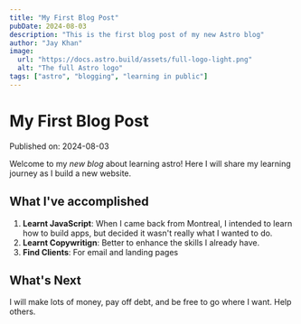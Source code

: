 ```yaml
---
title: "My First Blog Post"
pubDate: 2024-08-03
description: "This is the first blog post of my new Astro blog"
author: "Jay Khan"
image:
  url: "https://docs.astro.build/assets/full-logo-light.png"
  alt: "The full Astro logo"
tags: ["astro", "blogging", "learning in public"]
---
```


# My First Blog Post

Published on: 2024-08-03

Welcome to my _new blog_ about learning astro! Here I will share my learning journey as I build a new website.

## What I've accomplished

1. **Learnt JavaScript**: When I came back from Montreal, I intended to learn how to build apps, but decided it wasn't really what I wanted to do.
2. **Learnt Copywritign**: Better to enhance the skills I already have.
3. **Find Clients**: For email and landing pages

## What's Next

I will make lots of money, pay off debt, and be free to go where I want. Help others.
